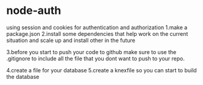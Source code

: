 # node-auth
using session and cookies for authentication and authorization 
1.make a package.json
2.install some dependencies that help work on the current situation and scale up and 
install other in the future

3.before you start to push your code to github make sure to use the .gitignore 
to include all the file that you dont want to push to your repo.

4.create a file for your database
5.create a knexfile so you can start to build the database
